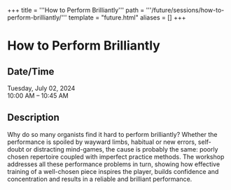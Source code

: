 +++
title = '''How to Perform Brilliantly'''
path = '''/future/sessions/how-to-perform-brilliantly/'''
template = "future.html"
aliases = []
+++

<h1>How to Perform Brilliantly</h1>

<h2>Date/Time</h2>
<p>Tuesday, July 02, 2024<br>
10:00 AM – 10:45 AM</p>
<h2>Description</h2>

Why do so many organists find it hard to perform brilliantly?  Whether the performance is spoiled by wayward limbs, habitual or new errors, self-doubt or distracting mind-games, the cause is probably the same: poorly chosen repertoire coupled with imperfect practice methods.  The workshop addresses all these performance problems in turn, showing how effective training of a well-chosen piece inspires the player, builds confidence and concentration and results in a reliable and brilliant performance.


